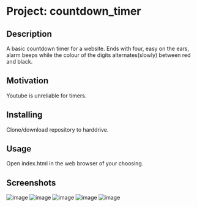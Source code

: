 # Project: countdown_timer

## Description
A basic countdown timer for a website. Ends with four, easy on the ears, alarm beeps while the colour of the digits alternates(slowly) between red and black.

## Motivation
Youtube is unreliable for timers.

## Installing
Clone/download repository to harddrive.

## Usage
Open index.html in the web browser of your choosing.

## Screenshots
![image](https://user-images.githubusercontent.com/31293098/47317137-b653db00-d640-11e8-969c-dd8d64b3c762.png)
![image](https://user-images.githubusercontent.com/31293098/47317143-bc49bc00-d640-11e8-9b3f-2d7a08456abd.png)
![image](https://user-images.githubusercontent.com/31293098/47317153-c10e7000-d640-11e8-8d8b-2b89effcf3f9.png)
![image](https://user-images.githubusercontent.com/31293098/47317163-c5d32400-d640-11e8-9711-2e26acb10fe1.png)
![image](https://user-images.githubusercontent.com/31293098/47317169-cb306e80-d640-11e8-96c2-e27bd283dfac.png)
